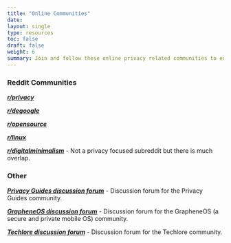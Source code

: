 ```yaml
---
title: "Online Communities"
date: 
layout: single
type: resources
toc: false
draft: false 
weight: 6  
summary: Join and follow these online privacy related communities to engage with others. 
---
```




### Reddit Communities 

***[r/privacy](https://www.reddit.com/r/privacy/?rdt=35703)***

***[r/degoogle](https://www.reddit.com/r/degoogle/)***

***[r/opensource](https://www.reddit.com/r/opensource/)***

***[r/linux](https://www.reddit.com/r/linux/)***

***[r/digitalminimalism](https://www.reddit.com/r/digitalminimalism/)*** - Not a privacy focused subreddit but there is much overlap.

### Other

***[Privacy Guides discussion forum](https://discuss.privacyguides.net/)*** - Discussion forum for the Privacy Guides community.

***[GrapheneOS discussion forum](https://discuss.grapheneos.org/)*** - Discussion forum for the GrapheneOS (a secure and private mobile OS) community.

***[Techlore discussion forum](https://discuss.techlore.tech/)*** - Discussion forum for the Techlore community.
